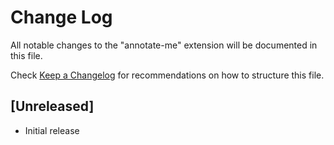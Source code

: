 # Change Log

All notable changes to the "annotate-me" extension will be documented in this file.

Check [Keep a Changelog](http://keepachangelog.com/) for recommendations on how to structure this file.

## [Unreleased]

- Initial release